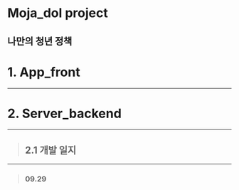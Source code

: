 Moja_dol project
=============
나만의 청년 정책
-------------


# 1. App_front
* * *


# 2. Server_backend
* * *

> ## 2.1 개발 일지
* * *
> ### 09.29
